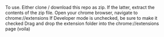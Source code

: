 To use. Either clone / download this repo as zip. If the latter, extract the contents of the zip file.
Open your chrome browser, navigate to chrome://extensions
If Developer mode is unchecked, be sure to make it checked
Drag and drop the extension folder into the chrome://extensions page (voila)